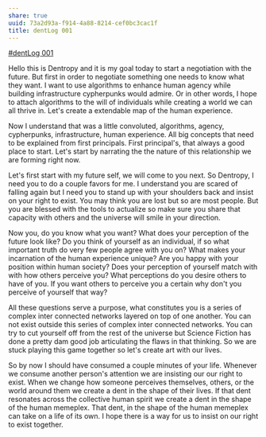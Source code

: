 ```yaml
---
share: true
uuid: 73a2d93a-f914-4a88-8214-cef0bc3cac1f
title: dentLog 001
---
```

[#dentLog 001](https://odysee.com/@dentropicPortal:1/dentLog001:6)

Hello this is Dentropy and it is my goal today to start a negotiation with the future. But first in order to negotiate something one needs to know what they want. I want to use algorithms to enhance human agency while building infrastructure cypherpunks would admire. Or in other words, I hope to attach algorithms to the will of individuals while creating a world we can all thrive in. Let's create a extendable map of the human experience.

Now I understand that was a little convoluted, algorithms, agency, cypherpunks, infrastructure, human experience. All big concepts that need to be explained from first principals. First principal's, that always a good place to start. Let's start by narrating the the nature of this relationship we are forming right now.

Let's first start with my future self, we will come to you next. So Dentropy, I need you to do a couple favors for me. I understand you are scared of falling again but I need you to stand up with your shoulders back and insist on your right to exist. You may think you are lost but so are most people. But you are blessed with the tools to actualize so make sure you share that capacity with others and the universe will smile in your direction.

Now you, do you know what you want? What does your perception of the future look like? Do you think of yourself as an individual, if so what important truth do very few people agree with you on? What makes your incarnation of the human experience unique? Are you happy with your position within human society? Does your perception of yourself match with with how others perceive you? What perceptions do you desire others to have of you. If you want others to perceive you a certain why don't you perceive of yourself that way?

All these questions serve a purpose, what constitutes you is a series of complex inter connected networks layered on top of one another. You can not exist outside this series of complex inter connected networks. You can try to cut yourself off from the rest of the universe but Science Fiction has done a pretty dam good job articulating the flaws in that thinking. So we are stuck playing this game together so let's create art with our lives.

So by now I should have consumed a couple minutes of your life. Whenever we consume another person's attention we are insisting our our right to exist. When we change how someone perceives themselves, others, or the world around them we create a dent in the shape of their lives. If that dent resonates across the collective human spirit we create a dent in the shape of the human memeplex. That dent, in the shape of the human memeplex can take on a life of its own. I hope there is a way for us to insist on our right to exist together.